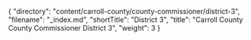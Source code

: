 {
  "directory": "content/carroll-county/county-commissioner/district-3",
  "filename": "_index.md",
  "shortTitle": "District 3",
  "title": "Carroll County County Commissioner District 3",
  "weight": 3
}
